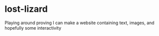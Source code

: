 # lost-lizard
Playing around proving I can make a website containing text, images, and hopefully some interactivity
